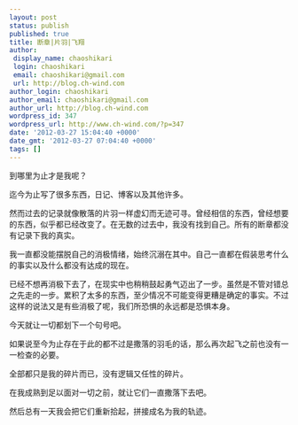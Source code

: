 ```yaml
---
layout: post
status: publish
published: true
title: 断章|片羽|飞翔
author:
 display_name: chaoshikari
 login: chaoshikari
 email: chaoshikari@gmail.com
 url: http://blog.ch-wind.com
author_login: chaoshikari
author_email: chaoshikari@gmail.com
author_url: http://blog.ch-wind.com
wordpress_id: 347
wordpress_url: http://www.ch-wind.com/?p=347
date: '2012-03-27 15:04:40 +0000'
date_gmt: '2012-03-27 07:04:40 +0000'
tags: []
---
```

到哪里为止才是我呢？


迄今为止写了很多东西，日记、博客以及其他许多。


然而过去的记录就像散落的片羽一样虚幻而无迹可寻。曾经相信的东西，曾经想要的东西，似乎都已经改变了。在无数的过去中，我没有找到自己。所有的断章都没有记录下我的真实。


我一直都没能摆脱自己的消极情绪，始终沉溺在其中。自己一直都在假装思考什么的事实以及什么都没有达成的现在。


已经不想再消极下去了，在现实中也稍稍鼓起勇气迈出了一步。虽然是不管对错总之先走的一步。累积了太多的东西，至少情况不可能变得更糟是确定的事实。不过这样的说法又是有些消极了呢，我们所恐惧的永远都是恐惧本身。


今天就让一切都划下一个句号吧。


如果说至今为止存在于此的都不过是撒落的羽毛的话，那么再次起飞之前也没有一一检查的必要。


全部都只是我的碎片而已，没有逻辑又任性的碎片。


在我成熟到足以面对一切之前，就让它们一直撒落下去吧。


然后总有一天我会把它们重新拾起，拼接成名为我的轨迹。



